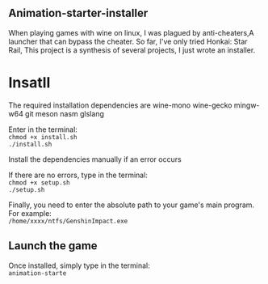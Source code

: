 ## Animation-starter-installer
When playing games with wine on linux, I was plagued by anti-cheaters,A launcher that can bypass the cheater. So far, I've only tried Honkai: Star Rail, This project is a synthesis of several projects, I just wrote an installer.

# Insatll
The required installation dependencies are wine-mono wine-gecko mingw-w64 git meson nasm glslang

Enter in the terminal:  
`chmod +x install.sh`   
`./install.sh`

Install the dependencies manually if an error occurs

If there are no errors, type in the terminal:  
`chmod +x setup.sh`  
`./setup.sh`

Finally, you need to enter the absolute path to your game's main program.  
For example:  
`/home/xxxx/ntfs/GenshinImpact.exe`

## Launch the game
Once installed, simply type in the terminal:  
`animation-starte`
